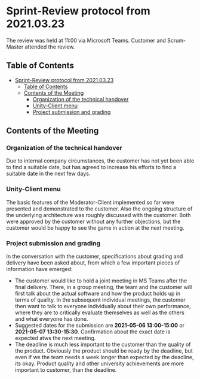 # Sprint-Review protocol from 2021.03.23

The review was held at 11:00 via Microsoft Teams. Customer and Scrum-Master attended the review.

## Table of Contents

- [Sprint-Review protocol from 2021.03.23](#sprint-review-protocol-from-20210323)
  - [Table of Contents](#table-of-contents)
  - [Contents of the Meeting](#contents-of-the-meeting)
    - [Organization of the technical handover](#organization-of-the-technical-handover)
    - [Unity-Client menu](#unity-client-menu)
    - [Project submission and grading](#project-submission-and-grading)

## Contents of the Meeting

### Organization of the technical handover

Due to internal company circumstances, the customer has not yet been able to find a suitable date, but has agreed to increase his efforts to find a suitable date in the next few days.

### Unity-Client menu

The basic features of the Moderator-Client implemented so far were presented and demonstrated to the customer. Also the ongoing structure of the underlying architecture was roughly discussed with the customer. Both were approved by the customer without any further objections, but the customer would be happy to see the game in action at the next meeting.

### Project submission and grading

In the conversation with the customer, specifications about grading and delivery have been asked about, from which a few important pieces of information have emerged:

- The customer would like to hold a joint meeting in MS Teams after the final delivery. There, in a group meeting, the team and the customer will first talk about the actual software and how the product holds up in terms of quality. In the subsequent individual meetings, the customer then want to talk to everyone individually about their own performance, where they are to critically evaluate themselves as well as the others and what everyone has done.
- Suggested dates for the submission are **2021-05-06 13:00-15:00** or **2021-05-07 13:30-15:30**. Confirmation about the exact date is expected atws the next meeting.
- The deadline is much less important to the customer than the quality of the product. Obviously the product should be ready by the deadline, but even if we the team needs a week longer than expected by the deadline, its okay. Product quality and other university achievements are more important to customer, than the deadline.
